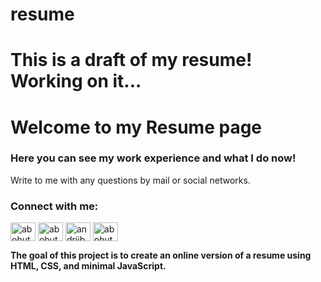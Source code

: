 
# resume
This is a draft of my resume!
Working on it...
=======
# Welcome to my Resume page

### Here you can see my work experience and what I do now!

Write to me with any questions by mail or social networks.

<h3 align="left">Connect with me:</h3>
<p align="left">
<a href="https://twitter.com/abohuta" target="blank"><img align="center" src="https://raw.githubusercontent.com/rahuldkjain/github-profile-readme-generator/master/src/images/icons/Social/twitter.svg" alt="abohuta" height="30" width="40" /></a>
<a href="https://stackoverflow.com/users/abohuta" target="blank"><img align="center" src="https://raw.githubusercontent.com/rahuldkjain/github-profile-readme-generator/master/src/images/icons/Social/stack-overflow.svg" alt="abohuta" height="30" width="40" /></a>
<a href="https://fb.com/andriibohuta" target="blank"><img align="center" src="https://raw.githubusercontent.com/rahuldkjain/github-profile-readme-generator/master/src/images/icons/Social/facebook.svg" alt="andriibohuta" height="30" width="40" /></a>
<a href="https://instagram.com/abohuta" target="blank"><img align="center" src="https://raw.githubusercontent.com/rahuldkjain/github-profile-readme-generator/master/src/images/icons/Social/instagram.svg" alt="abohuta" height="30" width="40" /></a>
</p>

**The goal of this project is to create an online version of a resume using HTML, CSS, and minimal JavaScript.**
